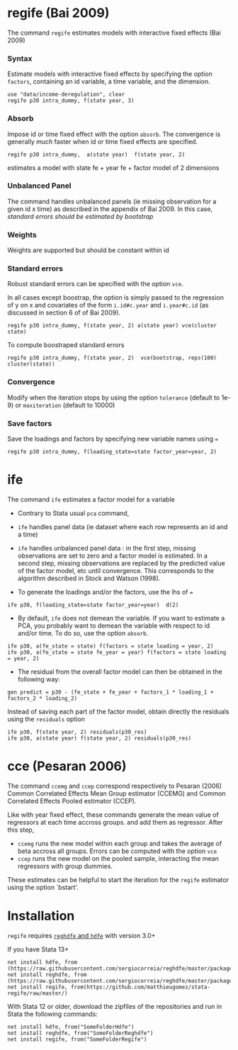 

# regife (Bai 2009)

The command `regife` estimates models with interactive fixed effects (Bai 2009)



### Syntax

Estimate models with interactive fixed effects by specifying the option `factors`, containing an id variable, a time variable, and the dimension.

```
use "data/income-deregulation", clear
regife p30 intra_dummy, f(state year, 3)
```




### Absorb
Impose id or time fixed effect with the option `absorb`. The convergence is generally *much* faster when id or time fixed effects are specified.

```
regife p30 intra_dummy,  a(state year)  f(state year, 2)
```
estimates a model with state fe + year fe + factor model of 2 dimensions





### Unbalanced Panel
The command handles unbalanced panels (ie missing observation for a given id x time) as described in the appendix of Bai 2009. In this case,  *standard errors should be estimated by bootstrap* 

### Weights
Weights are supported but should be constant within id


### Standard errors
Robust standard errors can be specified with the option `vce`. 

In all cases except boostrap, the option is simply passed to the regression of y on x and covariates of the form `i.id#c.year` and `i.year#c.id` (as discussed in section 6 of of Bai 2009).


```
regife p30 intra_dummy, f(state year, 2) a(state year) vce(cluster state) 
```

To compute boostraped standard errors
```
regife p30 intra_dummy, f(state year, 2)  vce(bootstrap, reps(100) cluster(state))
```




### Convergence
Modify when the iteration stops by using the option `tolerance` (default to 1e-9) or `maxiteration` (default to 10000)




### Save factors
Save the loadings and factors by specifying new variable names using `=`
```
regife p30 intra_dummy, f(loading_state=state factor_year=year, 2) 
```






# ife
The command `ife` estimates a factor model for a variable

- Contrary to Stata usual `pca` command, 
 - `ife` handles panel data (ie dataset where each row represents an id and a time) 
 - `ife` handles unbalanced panel data : in the first step, missing observations are set to zero and a factor model is estimated.  In a second step, missing observations are replaced by the predicted value of the factor model, etc until convergence. This corresponds to the algorithm described in Stock and Watson (1998).


- To generate the loadings and/or the factors, use the lhs of `=`
 ```
 ife p30, f(loading_state=state factor_year=year)  d(2)
 ```

- By default, `ife` does not demean the variable. If you want to estimate a PCA, you probably want to demean the variable with respect to id and/or time. To do so, use the option `absorb`. 


 ```
 ife p30, a(fe_state = state) f(factors = state loading = year, 2)  
 ife p30, a(fe_state = state fe_year = year) f(factors = state loading = year, 2) 
 ```

- The residual from the overall factor model can then be obtained in the following way:

 ```
 gen predict = p30 - (fe_state + fe_year + factors_1 * loading_1 + factors_2 * loading_2)
 ```

 Instead of saving each part of the factor model, obtain directly the residuals using the `residuals` option

 ```
 ife p30, f(state year, 2) residuals(p30_res)
 ife p30, a(state year) f(state year, 2) residuals(p30_res)
 ```




# cce (Pesaran 2006)

The command `ccemg` and `ccep` correspond respectively to Pesaran (2006) Common Correlated Effects Mean Group estimator (CCEMG) and Common Correlated Effects Pooled estimator (CCEP). 

Like with year fixed effect, these commands generate the mean value of regressors at each time accross groups. and add them as regressor. After this step,
- `ccemg` runs the new model within each group and takes the average of beta accross all groups. Errors can be computed with the option `vce`
- `ccep` runs the new model on the pooled sample, interacting the mean regressors with group dummies. 

These estimates can be helpful to start the iteration for the `regife` estimator using the option `bstart'.




# Installation
`regife` requires [`reghdfe` and `hdfe`](https://github.com/sergiocorreia/reghdfe) with version 3.0+

If you have Stata 13+

```
net install hdfe, from (https://raw.githubusercontent.com/sergiocorreia/reghdfe/master/package/)
net install reghdfe, from (https://raw.githubusercontent.com/sergiocorreia/reghdfe/master/package/)
net install regife, from(https://github.com/matthieugomez/stata-regife/raw/master/)
```



With Stata 12 or older, download the zipfiles of the repositories and run in Stata the following commands:
```
net install hdfe, from("SomeFolderHdfe")
net install reghdfe, from("SomeFolderReghdfe")
net install regife, from("SomeFolderRegife")
```